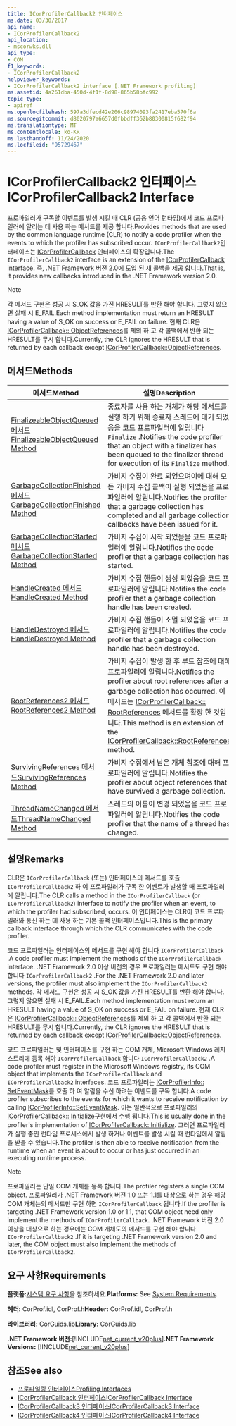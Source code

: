 ```yaml
---
title: ICorProfilerCallback2 인터페이스
ms.date: 03/30/2017
api_name:
- ICorProfilerCallback2
api_location:
- mscorwks.dll
api_type:
- COM
f1_keywords:
- ICorProfilerCallback2
helpviewer_keywords:
- ICorProfilerCallback2 interface [.NET Framework profiling]
ms.assetid: 4a261dba-450d-4f1f-8d98-865b58bfc992
topic_type:
- apiref
ms.openlocfilehash: 597a3dfecd42e206c98974093fa2417eba570f6a
ms.sourcegitcommit: d8020797a6657d0fbbdff362b80300815f682f94
ms.translationtype: MT
ms.contentlocale: ko-KR
ms.lasthandoff: 11/24/2020
ms.locfileid: "95729467"
---
```

# <a name="icorprofilercallback2-interface"></a><span data-ttu-id="d5beb-102">ICorProfilerCallback2 인터페이스</span><span class="sxs-lookup"><span data-stu-id="d5beb-102">ICorProfilerCallback2 Interface</span></span>

<span data-ttu-id="d5beb-103">프로파일러가 구독할 이벤트를 발생 시킬 때 CLR (공용 언어 런타임)에서 코드 프로파일러에 알리는 데 사용 하는 메서드를 제공 합니다.</span><span class="sxs-lookup"><span data-stu-id="d5beb-103">Provides methods that are used by the common language runtime (CLR) to notify a code profiler when the events to which the profiler has subscribed occur.</span></span> <span data-ttu-id="d5beb-104">`ICorProfilerCallback2`인터페이스는 [ICorProfilerCallback](icorprofilercallback-interface.md) 인터페이스의 확장입니다.</span><span class="sxs-lookup"><span data-stu-id="d5beb-104">The `ICorProfilerCallback2` interface is an extension of the [ICorProfilerCallback](icorprofilercallback-interface.md) interface.</span></span> <span data-ttu-id="d5beb-105">즉, .NET Framework 버전 2.0에 도입 된 새 콜백을 제공 합니다.</span><span class="sxs-lookup"><span data-stu-id="d5beb-105">That is, it provides new callbacks introduced in the .NET Framework version 2.0.</span></span>  
  
> [!NOTE]
> <span data-ttu-id="d5beb-106">각 메서드 구현은 성공 시 S_OK 값을 가진 HRESULT를 반환 해야 합니다. 그렇지 않으면 실패 시 E_FAIL.</span><span class="sxs-lookup"><span data-stu-id="d5beb-106">Each method implementation must return an HRESULT having a value of S_OK on success or E_FAIL on failure.</span></span> <span data-ttu-id="d5beb-107">현재 CLR은 [ICorProfilerCallback:: ObjectReferences](icorprofilercallback-objectreferences-method.md)를 제외 하 고 각 콜백에서 반환 되는 HRESULT를 무시 합니다.</span><span class="sxs-lookup"><span data-stu-id="d5beb-107">Currently, the CLR ignores the HRESULT that is returned by each callback except [ICorProfilerCallback::ObjectReferences](icorprofilercallback-objectreferences-method.md).</span></span>  
  
## <a name="methods"></a><span data-ttu-id="d5beb-108">메서드</span><span class="sxs-lookup"><span data-stu-id="d5beb-108">Methods</span></span>  
  
|<span data-ttu-id="d5beb-109">메서드</span><span class="sxs-lookup"><span data-stu-id="d5beb-109">Method</span></span>|<span data-ttu-id="d5beb-110">설명</span><span class="sxs-lookup"><span data-stu-id="d5beb-110">Description</span></span>|  
|------------|-----------------|  
|[<span data-ttu-id="d5beb-111">FinalizeableObjectQueued 메서드</span><span class="sxs-lookup"><span data-stu-id="d5beb-111">FinalizeableObjectQueued Method</span></span>](icorprofilercallback2-finalizeableobjectqueued-method.md)|<span data-ttu-id="d5beb-112">종료자를 사용 하는 개체가 해당 메서드를 실행 하기 위해 종료자 스레드에 대기 되었음을 코드 프로파일러에 알립니다 `Finalize` .</span><span class="sxs-lookup"><span data-stu-id="d5beb-112">Notifies the code profiler that an object with a finalizer has been queued to the finalizer thread for execution of its `Finalize` method.</span></span>|  
|[<span data-ttu-id="d5beb-113">GarbageCollectionFinished 메서드</span><span class="sxs-lookup"><span data-stu-id="d5beb-113">GarbageCollectionFinished Method</span></span>](icorprofilercallback2-garbagecollectionfinished-method.md)|<span data-ttu-id="d5beb-114">가비지 수집이 완료 되었으며이에 대해 모든 가비지 수집 콜백이 실행 되었음을 프로파일러에 알립니다.</span><span class="sxs-lookup"><span data-stu-id="d5beb-114">Notifies the profiler that a garbage collection has completed and all garbage collection callbacks have been issued for it.</span></span>|  
|[<span data-ttu-id="d5beb-115">GarbageCollectionStarted 메서드</span><span class="sxs-lookup"><span data-stu-id="d5beb-115">GarbageCollectionStarted Method</span></span>](icorprofilercallback2-garbagecollectionstarted-method.md)|<span data-ttu-id="d5beb-116">가비지 수집이 시작 되었음을 코드 프로파일러에 알립니다.</span><span class="sxs-lookup"><span data-stu-id="d5beb-116">Notifies the code profiler that a garbage collection has started.</span></span>|  
|[<span data-ttu-id="d5beb-117">HandleCreated 메서드</span><span class="sxs-lookup"><span data-stu-id="d5beb-117">HandleCreated Method</span></span>](icorprofilercallback2-handlecreated-method.md)|<span data-ttu-id="d5beb-118">가비지 수집 핸들이 생성 되었음을 코드 프로파일러에 알립니다.</span><span class="sxs-lookup"><span data-stu-id="d5beb-118">Notifies the code profiler that a garbage collection handle has been created.</span></span>|  
|[<span data-ttu-id="d5beb-119">HandleDestroyed 메서드</span><span class="sxs-lookup"><span data-stu-id="d5beb-119">HandleDestroyed Method</span></span>](icorprofilercallback2-handledestroyed-method.md)|<span data-ttu-id="d5beb-120">가비지 수집 핸들이 소멸 되었음을 코드 프로파일러에 알립니다.</span><span class="sxs-lookup"><span data-stu-id="d5beb-120">Notifies the code profiler that a garbage collection handle has been destroyed.</span></span>|  
|[<span data-ttu-id="d5beb-121">RootReferences2 메서드</span><span class="sxs-lookup"><span data-stu-id="d5beb-121">RootReferences2 Method</span></span>](icorprofilercallback2-rootreferences2-method.md)|<span data-ttu-id="d5beb-122">가비지 수집이 발생 한 후 루트 참조에 대해 프로파일러에 알립니다.</span><span class="sxs-lookup"><span data-stu-id="d5beb-122">Notifies the profiler about root references after a garbage collection has occurred.</span></span> <span data-ttu-id="d5beb-123">이 메서드는 [ICorProfilerCallback:: RootReferences](icorprofilercallback-rootreferences-method.md) 메서드를 확장 한 것입니다.</span><span class="sxs-lookup"><span data-stu-id="d5beb-123">This method is an extension of the [ICorProfilerCallback::RootReferences](icorprofilercallback-rootreferences-method.md) method.</span></span>|  
|[<span data-ttu-id="d5beb-124">SurvivingReferences 메서드</span><span class="sxs-lookup"><span data-stu-id="d5beb-124">SurvivingReferences Method</span></span>](icorprofilercallback2-survivingreferences-method.md)|<span data-ttu-id="d5beb-125">가비지 수집에서 남은 개체 참조에 대해 프로파일러에 알립니다.</span><span class="sxs-lookup"><span data-stu-id="d5beb-125">Notifies the profiler about object references that have survived a garbage collection.</span></span>|  
|[<span data-ttu-id="d5beb-126">ThreadNameChanged 메서드</span><span class="sxs-lookup"><span data-stu-id="d5beb-126">ThreadNameChanged Method</span></span>](icorprofilercallback2-threadnamechanged-method.md)|<span data-ttu-id="d5beb-127">스레드의 이름이 변경 되었음을 코드 프로파일러에 알립니다.</span><span class="sxs-lookup"><span data-stu-id="d5beb-127">Notifies the code profiler that the name of a thread has changed.</span></span>|  
  
## <a name="remarks"></a><span data-ttu-id="d5beb-128">설명</span><span class="sxs-lookup"><span data-stu-id="d5beb-128">Remarks</span></span>  

 <span data-ttu-id="d5beb-129">CLR은 `ICorProfilerCallback` (또는) 인터페이스의 메서드를 호출 `ICorProfilerCallback2` 하 여 프로파일러가 구독 한 이벤트가 발생할 때 프로파일러에 알립니다.</span><span class="sxs-lookup"><span data-stu-id="d5beb-129">The CLR calls a method in the `ICorProfilerCallback` (or `ICorProfilerCallback2`) interface to notify the profiler when an event, to which the profiler had subscribed, occurs.</span></span> <span data-ttu-id="d5beb-130">이 인터페이스는 CLR이 코드 프로파일러와 통신 하는 데 사용 하는 기본 콜백 인터페이스입니다.</span><span class="sxs-lookup"><span data-stu-id="d5beb-130">This is the primary callback interface through which the CLR communicates with the code profiler.</span></span>  
  
 <span data-ttu-id="d5beb-131">코드 프로파일러는 인터페이스의 메서드를 구현 해야 합니다 `ICorProfilerCallback` .</span><span class="sxs-lookup"><span data-stu-id="d5beb-131">A code profiler must implement the methods of the `ICorProfilerCallback` interface.</span></span> <span data-ttu-id="d5beb-132">.NET Framework 2.0 이상 버전의 경우 프로파일러는 메서드도 구현 해야 합니다 `ICorProfilerCallback2` .</span><span class="sxs-lookup"><span data-stu-id="d5beb-132">For the .NET Framework 2.0 and later versions, the profiler must also implement the `ICorProfilerCallback2` methods.</span></span> <span data-ttu-id="d5beb-133">각 메서드 구현은 성공 시 S_OK 값을 가진 HRESULT를 반환 해야 합니다. 그렇지 않으면 실패 시 E_FAIL.</span><span class="sxs-lookup"><span data-stu-id="d5beb-133">Each method implementation must return an HRESULT having a value of S_OK on success or E_FAIL on failure.</span></span> <span data-ttu-id="d5beb-134">현재 CLR은 [ICorProfilerCallback:: ObjectReferences](icorprofilercallback-objectreferences-method.md)를 제외 하 고 각 콜백에서 반환 되는 HRESULT를 무시 합니다.</span><span class="sxs-lookup"><span data-stu-id="d5beb-134">Currently, the CLR ignores the HRESULT that is returned by each callback except [ICorProfilerCallback::ObjectReferences](icorprofilercallback-objectreferences-method.md).</span></span>  
  
 <span data-ttu-id="d5beb-135">코드 프로파일러는 및 인터페이스를 구현 하는 COM 개체, Microsoft Windows 레지스트리에 등록 해야 `ICorProfilerCallback` 합니다 `ICorProfilerCallback2` .</span><span class="sxs-lookup"><span data-stu-id="d5beb-135">A code profiler must register in the Microsoft Windows registry, its COM object that implements the `ICorProfilerCallback` and `ICorProfilerCallback2` interfaces.</span></span> <span data-ttu-id="d5beb-136">코드 프로파일러는 [ICorProfilerInfo:: SetEventMask](icorprofilerinfo-seteventmask-method.md)를 호출 하 여 알림을 수신 하려는 이벤트를 구독 합니다.</span><span class="sxs-lookup"><span data-stu-id="d5beb-136">A code profiler subscribes to the events for which it wants to receive notification by calling [ICorProfilerInfo::SetEventMask](icorprofilerinfo-seteventmask-method.md).</span></span> <span data-ttu-id="d5beb-137">이는 일반적으로 프로파일러의 [ICorProfilerCallback:: Initialize](icorprofilercallback-initialize-method.md)구현에서 수행 됩니다.</span><span class="sxs-lookup"><span data-stu-id="d5beb-137">This is usually done in the profiler's implementation of [ICorProfilerCallback::Initialize](icorprofilercallback-initialize-method.md).</span></span> <span data-ttu-id="d5beb-138">그러면 프로파일러가 실행 중인 런타임 프로세스에서 발생 하거나 이벤트를 발생 시킬 때 런타임에서 알림을 받을 수 있습니다.</span><span class="sxs-lookup"><span data-stu-id="d5beb-138">The profiler is then able to receive notification from the runtime when an event is about to occur or has just occurred in an executing runtime process.</span></span>  
  
> [!NOTE]
> <span data-ttu-id="d5beb-139">프로파일러는 단일 COM 개체를 등록 합니다.</span><span class="sxs-lookup"><span data-stu-id="d5beb-139">The profiler registers a single COM object.</span></span> <span data-ttu-id="d5beb-140">프로파일러가 .NET Framework 버전 1.0 또는 1.1를 대상으로 하는 경우 해당 COM 개체는의 메서드만 구현 하면 `ICorProfilerCallback` 됩니다.</span><span class="sxs-lookup"><span data-stu-id="d5beb-140">If the profiler is targeting .NET Framework version 1.0 or 1.1, that COM object need only implement the methods of `ICorProfilerCallback`.</span></span> <span data-ttu-id="d5beb-141">.NET Framework 버전 2.0 이상을 대상으로 하는 경우에는 COM 개체도의 메서드를 구현 해야 합니다 `ICorProfilerCallback2` .</span><span class="sxs-lookup"><span data-stu-id="d5beb-141">If it is targeting .NET Framework version 2.0 and later, the COM object must also implement the methods of `ICorProfilerCallback2`.</span></span>  
  
## <a name="requirements"></a><span data-ttu-id="d5beb-142">요구 사항</span><span class="sxs-lookup"><span data-stu-id="d5beb-142">Requirements</span></span>  

 <span data-ttu-id="d5beb-143">**플랫폼:**[시스템 요구 사항](../../get-started/system-requirements.md)을 참조하세요.</span><span class="sxs-lookup"><span data-stu-id="d5beb-143">**Platforms:** See [System Requirements](../../get-started/system-requirements.md).</span></span>  
  
 <span data-ttu-id="d5beb-144">**헤더:** CorProf.idl, CorProf.h</span><span class="sxs-lookup"><span data-stu-id="d5beb-144">**Header:** CorProf.idl, CorProf.h</span></span>  
  
 <span data-ttu-id="d5beb-145">**라이브러리:** CorGuids.lib</span><span class="sxs-lookup"><span data-stu-id="d5beb-145">**Library:** CorGuids.lib</span></span>  
  
 <span data-ttu-id="d5beb-146">**.NET Framework 버전:**[!INCLUDE[net_current_v20plus](../../../../includes/net-current-v20plus-md.md)]</span><span class="sxs-lookup"><span data-stu-id="d5beb-146">**.NET Framework Versions:** [!INCLUDE[net_current_v20plus](../../../../includes/net-current-v20plus-md.md)]</span></span>  
  
## <a name="see-also"></a><span data-ttu-id="d5beb-147">참조</span><span class="sxs-lookup"><span data-stu-id="d5beb-147">See also</span></span>

- [<span data-ttu-id="d5beb-148">프로파일링 인터페이스</span><span class="sxs-lookup"><span data-stu-id="d5beb-148">Profiling Interfaces</span></span>](profiling-interfaces.md)
- [<span data-ttu-id="d5beb-149">ICorProfilerCallback 인터페이스</span><span class="sxs-lookup"><span data-stu-id="d5beb-149">ICorProfilerCallback Interface</span></span>](icorprofilercallback-interface.md)
- [<span data-ttu-id="d5beb-150">ICorProfilerCallback3 인터페이스</span><span class="sxs-lookup"><span data-stu-id="d5beb-150">ICorProfilerCallback3 Interface</span></span>](icorprofilercallback3-interface.md)
- [<span data-ttu-id="d5beb-151">ICorProfilerCallback4 인터페이스</span><span class="sxs-lookup"><span data-stu-id="d5beb-151">ICorProfilerCallback4 Interface</span></span>](icorprofilercallback4-interface.md)
